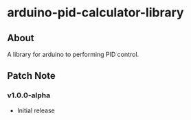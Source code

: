 # arduino-pid-calculator-library

## About

A library for arduino to performing PID control.

## Patch Note

### v1.0.0-alpha

- Initial release
